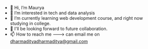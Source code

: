 - 👋 Hi, I’m Maurya
- 👀 I’m interested in tech and data analysis
- 🌱 I’m currently learning web development course, and right now studying in college.
- 💞️ I'll be looking forward to future collaboration. 
- 📫 How to reach me ---> can email me on dharmadityadharmaditya@gmail.com

<!---
Maurya1006/Maurya1006 is a ✨ special ✨ repository because its `README.md` (this file) appears on your GitHub profile.
You can click the Preview link to take a look at your changes.
--->
